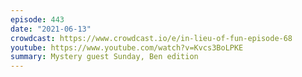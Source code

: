 ```yaml
---
episode: 443
date: "2021-06-13"
crowdcast: https://www.crowdcast.io/e/in-lieu-of-fun-episode-68
youtube: https://www.youtube.com/watch?v=Kvcs3BoLPKE
summary: Mystery guest Sunday, Ben edition
---
```


